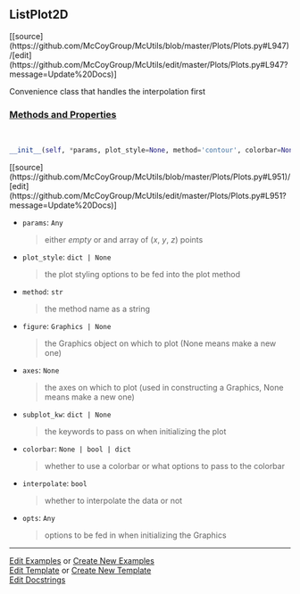 ## <a id="McUtils.Plots.Plots.ListPlot2D">ListPlot2D</a> 
<div class="docs-source-link" markdown="1">
[[source](https://github.com/McCoyGroup/McUtils/blob/master/Plots/Plots.py#L947)/[edit](https://github.com/McCoyGroup/McUtils/edit/master/Plots/Plots.py#L947?message=Update%20Docs)]
</div>

Convenience class that handles the interpolation first

<div class="collapsible-section">
 <div class="collapsible-section collapsible-section-header" markdown="1">
 
### <a class="collapse-link" data-toggle="collapse" href="#methods">Methods and Properties</a> <a class="float-right" data-toggle="collapse" href="#methods"><i class="fa fa-chevron-down"></i></a>

 </div>
 <div class="collapsible-section collapsible-section-body collapse" id="methods" markdown="1">

<a id="McUtils.Plots.Plots.ListPlot2D.__init__" class="docs-object-method">&nbsp;</a> 
```python
__init__(self, *params, plot_style=None, method='contour', colorbar=None, figure=None, axes=None, subplot_kw=None, interpolate=True, **opts): 
```
<div class="docs-source-link" markdown="1">
[[source](https://github.com/McCoyGroup/McUtils/blob/master/Plots/Plots.py#L951)/[edit](https://github.com/McCoyGroup/McUtils/edit/master/Plots/Plots.py#L951?message=Update%20Docs)]
</div>


- `params`: `Any`
    >either _empty_ or and array of (_x_, _y_, _z_) points
- `plot_style`: `dict | None`
    >the plot styling options to be fed into the plot method
- `method`: `str`
    >the method name as a string
- `figure`: `Graphics | None`
    >the Graphics object on which to plot (None means make a new one)
- `axes`: `None`
    >the axes on which to plot (used in constructing a Graphics, None means make a new one)
- `subplot_kw`: `dict | None`
    >the keywords to pass on when initializing the plot
- `colorbar`: `None | bool | dict`
    >whether to use a colorbar or what options to pass to the colorbar
- `interpolate`: `bool`
    >whether to interpolate the data or not
- `opts`: `Any`
    >options to be fed in when initializing the Graphics

 </div>
</div>




___

[Edit Examples](https://github.com/McCoyGroup/McUtils/edit/gh-pages/ci/examples/McUtils/Plots/Plots/ListPlot2D.md) or 
[Create New Examples](https://github.com/McCoyGroup/McUtils/new/gh-pages/?filename=ci/examples/McUtils/Plots/Plots/ListPlot2D.md) <br/>
[Edit Template](https://github.com/McCoyGroup/McUtils/edit/gh-pages/ci/docs/McUtils/Plots/Plots/ListPlot2D.md) or 
[Create New Template](https://github.com/McCoyGroup/McUtils/new/gh-pages/?filename=ci/docs/templates/McUtils/Plots/Plots/ListPlot2D.md) <br/>
[Edit Docstrings](https://github.com/McCoyGroup/McUtils/edit/master/Plots/Plots.py#L947?message=Update%20Docs)